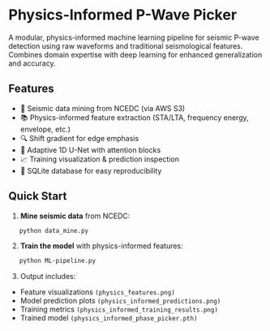 # Physics-Informed P-Wave Picker

A modular, physics-informed machine learning pipeline for seismic P-wave detection using raw waveforms and traditional seismological features. Combines domain expertise with deep learning for enhanced generalization and accuracy.

## Features

- 📡 Seismic data mining from NCEDC (via AWS S3)
- 📚 Physics-informed feature extraction (STA/LTA, frequency energy, envelope, etc.)
- 🔍 Shift gradient for edge emphasis
- 🧠 Adaptive 1D U-Net with attention blocks
- 📈 Training visualization & prediction inspection
- 💾 SQLite database for easy reproducibility

## Quick Start

1. **Mine seismic data** from NCEDC:
```bash
   python data_mine.py
```
2. **Train the model** with physics-informed features:
```bash
   python ML-pipeline.py
```
3. Output includes:
- Feature visualizations `(physics_features.png)`
- Model prediction plots `(physics_informed_predictions.png)`
- Training metrics `(physics_informed_training_results.png)`
- Trained model `(physics_informed_phase_picker.pth)`